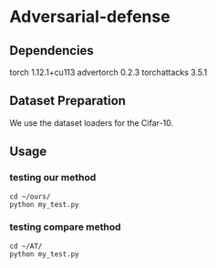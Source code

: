 # Adversarial-defense

## Dependencies
torch 1.12.1+cu113
advertorch 0.2.3
torchattacks 3.5.1

## Dataset Preparation
We use the dataset loaders for the Cifar-10.

## Usage
### testing our method 

```
cd ~/ours/
python my_test.py 

```

### testing compare method

```
cd ~/AT/
python my_test.py 
```

